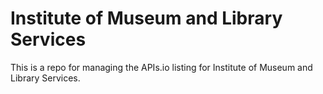 # Institute of Museum and Library Services
This is a repo for managing the APIs.io listing for Institute of Museum and Library Services.